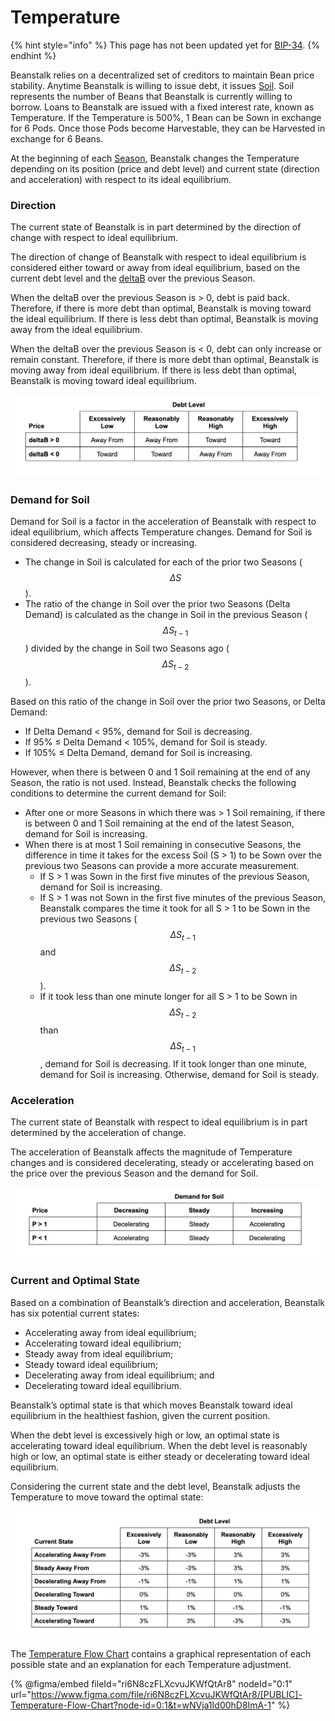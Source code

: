 # Temperature

{% hint style="info" %}
This page has not been updated yet for [BIP-34](https://arweave.net/R_tBcwBU09nKXdfgHXJSKO7uM4xmWdI_B8522JsVI5I).
{% endhint %}

Beanstalk relies on a decentralized set of creditors to maintain Bean price stability. Anytime Beanstalk is willing to issue debt, it issues [Soil](../farm/field.md#soil). Soil represents the number of Beans that Beanstalk is currently willing to borrow. Loans to Beanstalk are issued with a fixed interest rate, known as Temperature. If the Temperature is 500%, 1 Bean can be Sown in exchange for 6 Pods. Once those Pods become Harvestable, they can be Harvested in exchange for 6 Beans.

At the beginning of each [Season](../farm/sun.md), Beanstalk changes the Temperature depending on its position (price and debt level) and current state (direction and acceleration) with respect to its ideal equilibrium.

### **Direction**

The current state of Beanstalk is in part determined by the direction of change with respect to ideal equilibrium.

The direction of change of Beanstalk with respect to ideal equilibrium is considered either toward or away from ideal equilibrium, based on the current debt level and the [deltaB](../protocol/glossary.md#deltab) over the previous Season.

When the deltaB over the previous Season is > 0, debt is paid back. Therefore, if there is more debt than optimal, Beanstalk is moving toward the ideal equilibrium. If there is less debt than optimal, Beanstalk is moving away from the ideal equilibrium.

When the deltaB over the previous Season is < 0, debt can only increase or remain constant. Therefore, if there is more debt than optimal, Beanstalk is moving away from ideal equilibrium. If there is less debt than optimal, Beanstalk is moving toward ideal equilibrium.

![](../.gitbook/assets/direction.png)

### **Demand for Soil**

Demand for Soil is a factor in the acceleration of Beanstalk with respect to ideal equilibrium, which affects Temperature changes. Demand for Soil is considered decreasing, steady or increasing.

* The change in Soil is calculated for each of the prior two Seasons ($$\Delta S$$).&#x20;
* The ratio of the change in Soil over the prior two Seasons (Delta Demand) is calculated as the change in Soil in the previous Season ($$\Delta S_{t-1}$$) divided by the change in Soil two Seasons ago ($$\Delta S_{t-2}$$).

Based on this ratio of the change in Soil over the prior two Seasons, or Delta Demand:

* If Delta Demand < 95%, demand for Soil is decreasing.
* If 95% ≤ Delta Demand < 105%, demand for Soil is steady.
* If 105% ≤ Delta Demand, demand for Soil is increasing.

However, when there is between 0 and 1 Soil remaining at the end of any Season, the ratio is not used. Instead, Beanstalk checks the following conditions to determine the current demand for Soil:

* After one or more Seasons in which there was > 1 Soil remaining, if there is between 0 and 1 Soil remaining at the end of the latest Season, demand for Soil is increasing.
* When there is at most 1 Soil remaining in consecutive Seasons, the difference in time it takes for the excess Soil (S > 1) to be Sown over the previous two Seasons can provide a more accurate measurement.
  * If S > 1 was Sown in the first five minutes of the previous Season, demand for Soil is increasing.
  * If S > 1 was not Sown in the first five minutes of the previous Season, Beanstalk compares the time it took for all S > 1 to be Sown in the previous two Seasons ($$\Delta S_{t-1}$$ and $$\Delta S_{t-2}$$).
  * If it took less than one minute longer for all S > 1 to be Sown in $$\Delta S_{t-2}$$ than $$\Delta S_{t-1}$$, demand for Soil is decreasing. If it took longer than one minute, demand for Soil is increasing. Otherwise, demand for Soil is steady.

### **Acceleration**

The current state of Beanstalk with respect to ideal equilibrium is in part determined by the acceleration of change.

The acceleration of Beanstalk affects the magnitude of Temperature changes and is considered decelerating, steady or accelerating based on the price over the previous Season and the demand for Soil.

![](../.gitbook/assets/demand-for-soil.png)

### **Current and Optimal State**

Based on a combination of Beanstalk’s direction and acceleration, Beanstalk has six potential current states:

* Accelerating away from ideal equilibrium;
* Accelerating toward ideal equilibrium;
* Steady away from ideal equilibrium;
* Steady toward ideal equilibrium;
* Decelerating away from ideal equilibrium; and
* Decelerating toward ideal equilibrium.

Beanstalk’s optimal state is that which moves Beanstalk toward ideal equilibrium in the healthiest fashion, given the current position.

When the debt level is excessively high or low, an optimal state is accelerating toward ideal equilibrium. When the debt level is reasonably high or low, an optimal state is either steady or decelerating toward ideal equilibrium.

Considering the current state and the debt level, Beanstalk adjusts the Temperature to move toward the optimal state:

![](../.gitbook/assets/temperature-changes.png)

The [Temperature Flow Chart](https://www.figma.com/file/ri6N8czFLXcvuJKWfQtAr8/\[PUBLIC]-Temperature-Flow-Chart?node-id=0%3A1\&t=27N3RhfE52pum1U8-1) contains a graphical representation of each possible state and an explanation for each Temperature adjustment.

{% @figma/embed fileId="ri6N8czFLXcvuJKWfQtAr8" nodeId="0:1" url="https://www.figma.com/file/ri6N8czFLXcvuJKWfQtAr8/[PUBLIC]-Temperature-Flow-Chart?node-id=0:1&t=wNVja1Id00hD8ImA-1" %}
